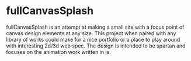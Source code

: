 ﻿# fullCanvasSplash
fullCanvasSplash is an attempt at making a small site with a focus point of canvas design elements at any size. This project when paired with any library of works could make for a nice portfolio or a place to play around with interesting 2d/3d web spec. The design is intended to be spartan and focuses on the animation work written in js.
